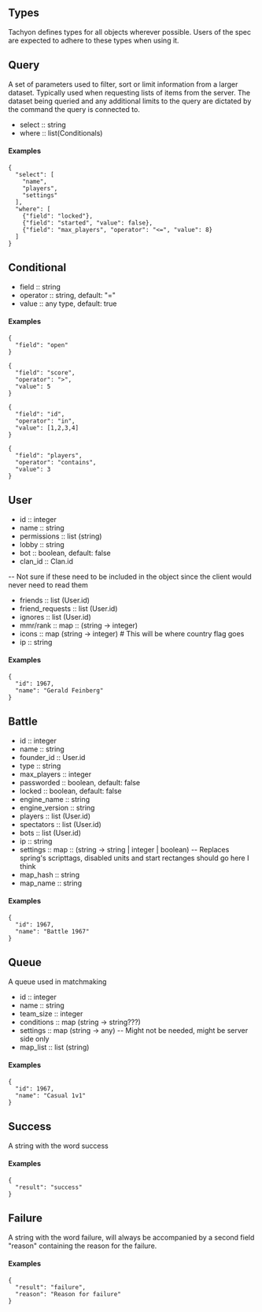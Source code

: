 ## Types
Tachyon defines types for all objects wherever possible. Users of the spec are expected to adhere to these types when using it.

## Query
A set of parameters used to filter, sort or limit information from a larger dataset. Typically used when requesting lists of items from the server. The dataset being queried and any additional limits to the query are dictated by the command the query is connected to.

* select :: string
* where :: list(Conditionals)

#### Examples
```
{
  "select": [
    "name",
    "players",
    "settings"
  ],
  "where": [
    {"field": "locked"},
    {"field": "started", "value": false},
    {"field": "max_players", "operator": "<=", "value": 8}
  ]
}
```

## Conditional
* field :: string
* operator :: string, default: "="
* value :: any type, default: true

#### Examples
```
{
  "field": "open"
}

{
  "field": "score",
  "operator": ">",
  "value": 5
}

{
  "field": "id",
  "operator": "in",
  "value": [1,2,3,4]
}

{
  "field": "players",
  "operator": "contains",
  "value": 3
}
```

## User
* id :: integer
* name :: string
* permissions :: list (string)
* lobby :: string
* bot :: boolean, default: false
* clan_id :: Clan.id

-- Not sure if these need to be included in the object since the client would never need to read them
* friends :: list (User.id)
* friend_requests :: list (User.id)
* ignores :: list (User.id)
* mmr/rank :: map :: (string -> integer)
* icons :: map (string -> integer) # This will be where country flag goes
* ip :: string

#### Examples
```
{
  "id": 1967,
  "name": "Gerald Feinberg"
}
```

## Battle
* id :: integer
* name :: string
* founder_id :: User.id
* type :: string
* max_players :: integer
* passworded :: boolean, default: false
* locked :: boolean, default: false
* engine_name :: string
* engine_version :: string
* players :: list (User.id)
* spectators :: list (User.id)
* bots :: list (User.id)
* ip :: string
* settings :: map :: (string -> string | integer | boolean) -- Replaces spring's scripttags, disabled units and start rectanges should go here I think
* map_hash :: string
* map_name :: string

#### Examples
```
{
  "id": 1967,
  "name": "Battle 1967"
}
```

## Queue
A queue used in matchmaking

* id :: integer
* name :: string
* team_size :: integer
* conditions :: map (string -> string???)
* settings :: map (string -> any) -- Might not be needed, might be server side only
* map_list :: list (string)

#### Examples
```
{
  "id": 1967,
  "name": "Casual 1v1"
}
```


## Success
A string with the word success

#### Examples
```
{
  "result": "success"
}
```

## Failure
A string with the word failure, will always be accompanied by a second field "reason" containing the reason for the failure.

#### Examples
```
{
  "result": "failure",
  "reason": "Reason for failure"
}
```